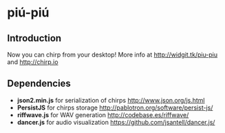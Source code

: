 # piú-piú

## Introduction

Now you can chirp from your desktop!
More info at http://widgit.tk/piu-piu and http://chirp.io

## Dependencies

* **json2.min.js** for serialization of chirps http://www.json.org/js.html
* **PersistJS** for chirps storage http://pablotron.org/software/persist-js/
* **riffwave.js** for WAV generation http://codebase.es/riffwave/
* **dancer.js** for audio visualization https://github.com/jsantell/dancer.js/
